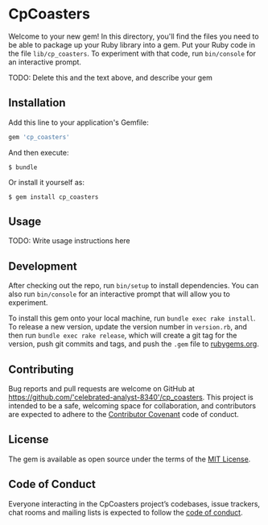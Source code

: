 # CpCoasters

Welcome to your new gem! In this directory, you'll find the files you need to be able to package up your Ruby library into a gem. Put your Ruby code in the file `lib/cp_coasters`. To experiment with that code, run `bin/console` for an interactive prompt.

TODO: Delete this and the text above, and describe your gem

## Installation

Add this line to your application's Gemfile:

```ruby
gem 'cp_coasters'
```

And then execute:

    $ bundle

Or install it yourself as:

    $ gem install cp_coasters

## Usage

TODO: Write usage instructions here

## Development

After checking out the repo, run `bin/setup` to install dependencies. You can also run `bin/console` for an interactive prompt that will allow you to experiment.

To install this gem onto your local machine, run `bundle exec rake install`. To release a new version, update the version number in `version.rb`, and then run `bundle exec rake release`, which will create a git tag for the version, push git commits and tags, and push the `.gem` file to [rubygems.org](https://rubygems.org).

## Contributing

Bug reports and pull requests are welcome on GitHub at https://github.com/'celebrated-analyst-8340'/cp_coasters. This project is intended to be a safe, welcoming space for collaboration, and contributors are expected to adhere to the [Contributor Covenant](http://contributor-covenant.org) code of conduct.

## License

The gem is available as open source under the terms of the [MIT License](https://opensource.org/licenses/MIT).

## Code of Conduct

Everyone interacting in the CpCoasters project’s codebases, issue trackers, chat rooms and mailing lists is expected to follow the [code of conduct](https://github.com/'celebrated-analyst-8340'/cp_coasters/blob/master/CODE_OF_CONDUCT.md).
